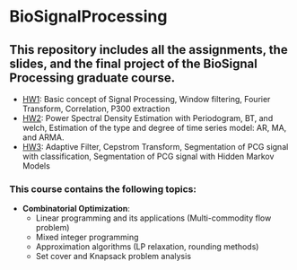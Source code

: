 # BioSignalProcessing
## This repository includes all the assignments, the slides, and the final project of the BioSignal Processing graduate course.


- [HW1](https://github.com/arhp78/BioSignalProcessing/tree/main/HW1_Prac): Basic concept of Signal Processing, Window filtering, Fourier Transform, Correlation, P300 extraction
- [HW2](https://github.com/arhp78/BioSignalProcessing/tree/main/HW2_Prac): Power Spectral Density Estimation with Periodogram, BT, and welch, Estimation of the type and degree of time series model: AR, MA, and ARMA.
- [HW3](https://github.com/arhp78/BioSignalProcessing/tree/main/HW3_Prac): Adaptive Filter, Cepstrom Transform, Segmentation of PCG signal with classification, Segmentation of PCG signal with Hidden Markov Models


### This course contains the following topics:
- **Combinatorial Optimization**:
  - Linear programming and its applications (Multi-commodity flow problem)
  - Mixed integer programming
  - Approximation algorithms (LP relaxation, rounding methods)
  - Set cover and Knapsack problem analysis
